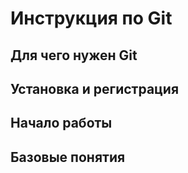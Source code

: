 # Инструкция по Git

## Для чего нужен Git

## Установка и регистрация

## Начало работы

## Базовые понятия